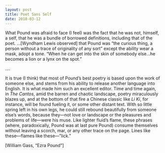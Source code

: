 ```yaml
---
layout: post
title: Poet Sans Self
date: 2018-03-12
---
```

What Pound was afraid to face (I feel) was the fact that he was not, himself, a self, that he was a bundle of borrowed definitions, including that of the poet. ...[Wyndham Lewis observed] that Pound was “the curious thing, a person without a trace of originality of any sort” except the ability wear a mask, adopt a tone. “When he can get into the skin of somebody else...he becomes a lion or a lynx on the spot.”

….

It is true (I think) that most of Pound’s best poetry is based upon the work of someone else, and stems from his ability to release another language into English. It is what made him such an excellent editor. Time and time again, in _The Cantos_, amid the barren and chaotic landscape, poetry miraculously blazes up, and at the bottom of that fire a Chinese classic like _Li Ki_, for instance, will be found fueling it, or some other distant text. With so little spring left in his own legs, he could still rebound beautifully from someone else’s words, because they––not love or landscape or the pleasures and problems of life––were his muse. Like lighter fluid’s flame, these phrases (where, paradoxically, Pound was at last pure Pound) consume themselves without leaving a scorch, mar, or any other trace on the page. Lines like these––flames like these––”lick.”

[William Gass, “Ezra Pound”]
